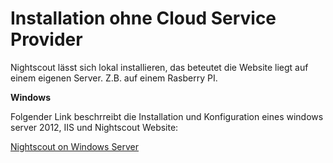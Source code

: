 # Installation ohne Cloud Service Provider

Nightscout lässt sich lokal installieren,  das beteutet die Website liegt auf einem eigenen Server. Z.B. auf einem Rasberry PI.

**Windows**

Folgender Link beschrreibt die Installation und Konfiguration eines windows server 2012, IIS und Nightscout Website:


[Nightscout on Windows Server](https://github.com/jaylagorio/Nightscout-on-Windows-Server)
